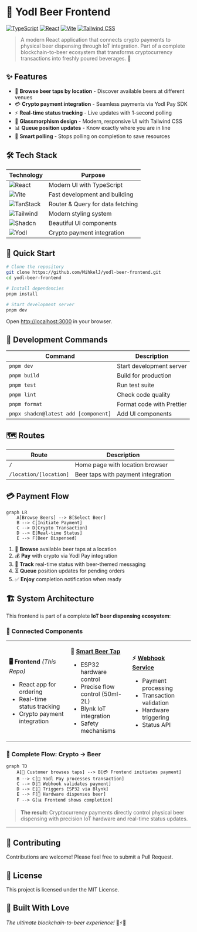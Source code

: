 # 🍺 Yodl Beer Frontend

[![TypeScript](https://img.shields.io/badge/TypeScript-007ACC?style=for-the-badge&logo=typescript&logoColor=white)](https://www.typescriptlang.org/)
[![React](https://img.shields.io/badge/React-20232A?style=for-the-badge&logo=react&logoColor=61DAFB)](https://reactjs.org/)
[![Vite](https://img.shields.io/badge/Vite-646CFF?style=for-the-badge&logo=vite&logoColor=white)](https://vitejs.dev/)
[![Tailwind CSS](https://img.shields.io/badge/Tailwind_CSS-38B2AC?style=for-the-badge&logo=tailwind-css&logoColor=white)](https://tailwindcss.com/)

> A modern React application that connects crypto payments to physical beer dispensing through IoT integration. Part of a complete blockchain-to-beer ecosystem that transforms cryptocurrency transactions into freshly poured beverages. 🚀

## ✨ Features

- 🍻 **Browse beer taps by location** - Discover available beers at different venues
- 💳 **Crypto payment integration** - Seamless payments via Yodl Pay SDK
- ⚡ **Real-time status tracking** - Live updates with 1-second polling
- 🎨 **Glassmorphism design** - Modern, responsive UI with Tailwind CSS
- 📊 **Queue position updates** - Know exactly where you are in line
- 🔄 **Smart polling** - Stops polling on completion to save resources

## 🛠️ Tech Stack

| Technology                                                                                                 | Purpose                          |
| ---------------------------------------------------------------------------------------------------------- | -------------------------------- |
| ![React](https://img.shields.io/badge/React_19-20232A?style=flat&logo=react&logoColor=61DAFB)              | Modern UI with TypeScript        |
| ![Vite](https://img.shields.io/badge/Vite-646CFF?style=flat&logo=vite&logoColor=white)                     | Fast development and building    |
| ![TanStack](https://img.shields.io/badge/TanStack-FF4154?style=flat&logo=react-query&logoColor=white)      | Router & Query for data fetching |
| ![Tailwind](https://img.shields.io/badge/Tailwind_4.0-38B2AC?style=flat&logo=tailwind-css&logoColor=white) | Modern styling system            |
| ![Shadcn](https://img.shields.io/badge/Shadcn/ui-000000?style=flat&logo=shadcnui&logoColor=white)          | Beautiful UI components          |
| ![Yodl](https://img.shields.io/badge/Yodl_Pay-4A90E2?style=flat&logo=ethereum&logoColor=white)             | Crypto payment integration       |

## 🚀 Quick Start

```bash
# Clone the repository
git clone https://github.com/MihkelJ/yodl-beer-frontend.git
cd yodl-beer-frontend

# Install dependencies
pnpm install

# Start development server
pnpm dev
```

Open [http://localhost:3000](http://localhost:3000) in your browser.

## 🧪 Development Commands

| Command                              | Description               |
| ------------------------------------ | ------------------------- |
| `pnpm dev`                           | Start development server  |
| `pnpm build`                         | Build for production      |
| `pnpm test`                          | Run test suite            |
| `pnpm lint`                          | Check code quality        |
| `pnpm format`                        | Format code with Prettier |
| `pnpx shadcn@latest add [component]` | Add UI components         |

## 🗺️ Routes

| Route                  | Description                        |
| ---------------------- | ---------------------------------- |
| `/`                    | Home page with location browser    |
| `/location/[location]` | Beer taps with payment integration |

## 💳 Payment Flow

```mermaid
graph LR
    A[Browse Beers] --> B[Select Beer]
    B --> C[Initiate Payment]
    C --> D[Crypto Transaction]
    D --> E[Real-time Status]
    E --> F[Beer Dispensed]
```

1. 🍺 **Browse** available beer taps at a location
2. 💰 **Pay** with crypto via Yodl Pay integration
3. 📡 **Track** real-time status with beer-themed messaging
4. ⏳ **Queue** position updates for pending orders
5. ✅ **Enjoy** completion notification when ready

## 🏗️ System Architecture

This frontend is part of a complete **IoT beer dispensing ecosystem**:

### 🔗 Connected Components

<table>
<tr>
<td width="33%">

**🖥️ Frontend** _(This Repo)_

- React app for ordering
- Real-time status tracking
- Crypto payment integration

</td>
<td width="33%">

**🔧 [Smart Beer Tap](https://github.com/MihkelJ/smart-beer-tap-system)**

- ESP32 hardware control
- Precise flow control (50ml-2L)
- Blynk IoT integration
- Safety mechanisms

</td>
<td width="33%">

**⚡ [Webhook Service](https://github.com/MihkelJ/yodl-store-webhook)**

- Payment processing
- Transaction validation
- Hardware triggering
- Status API

</td>
</tr>
</table>

### 🔄 Complete Flow: Crypto → Beer

```mermaid
graph TD
    A[🍺 Customer browses taps] --> B[💳 Frontend initiates payment]
    B --> C[🔗 Yodl Pay processes transaction]
    C --> D[📡 Webhook validates payment]
    D --> E[🤖 Triggers ESP32 via Blynk]
    E --> F[🚰 Hardware dispenses beer]
    F --> G[📊 Frontend shows completion]
```

> **The result:** Cryptocurrency payments directly control physical beer dispensing with precision IoT hardware and real-time status updates.

---

## 🤝 Contributing

Contributions are welcome! Please feel free to submit a Pull Request.

## 📄 License

This project is licensed under the MIT License.

## 🌟 Built With Love

_The ultimate blockchain-to-beer experience!_ 🍺⚡🚀

